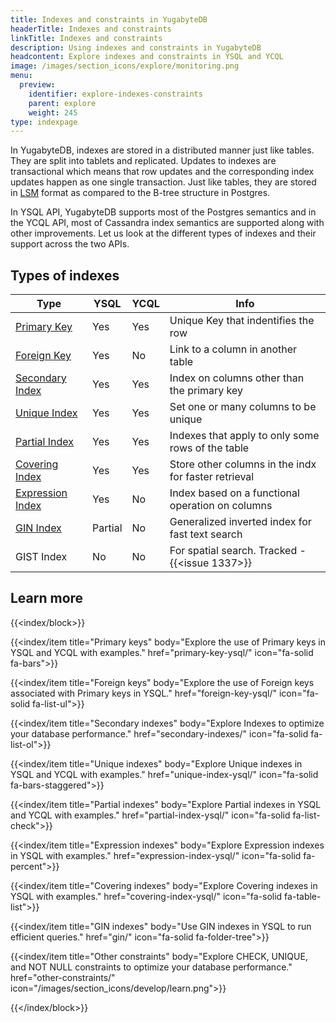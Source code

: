 ```yaml
---
title: Indexes and constraints in YugabyteDB
headerTitle: Indexes and constraints
linkTitle: Indexes and constraints
description: Using indexes and constraints in YugabyteDB
headcontent: Explore indexes and constraints in YSQL and YCQL
image: /images/section_icons/explore/monitoring.png
menu:
  preview:
    identifier: explore-indexes-constraints
    parent: explore
    weight: 245
type: indexpage
---
```


In YugabyteDB, indexes are stored in a distributed manner just like tables. They are split into tablets and replicated. Updates to indexes are transactional which means that row updates and the corresponding index updates happen as one single transaction. Just like tables, they are stored in [LSM](https://en.wikipedia.org/wiki/Log-structured_merge-tree) format as compared to the B-tree structure in Postgres.

In YSQL API, YugabyteDB supports most of the Postgres semantics and in the YCQL API, most of Cassandra index semantics are supported along with other improvements. Let us look at the different types of indexes and their support across the two APIs.

## Types of indexes

|                   Type                    |  YSQL   | YCQL |                         Info                         |
| ----------------------------------------- | ------- | ---- | ---------------------------------------------------- |
| [Primary Key](primary-key-ysql)           | Yes     | Yes  | Unique Key that indentifies the row                  |
| [Foreign Key](foreign-key-ysql)           | Yes     | No   | Link to a column in another table                    |
| [Secondary Index](secondary-indexes)      | Yes     | Yes  | Index on columns other than the primary key          |
| [Unique Index](unique-index-ysql)         | Yes     | Yes  | Set one or many columns to be unique                 |
| [Partial Index](partial-index-ysql)       | Yes     | Yes  | Indexes that apply to only some rows of the table    |
| [Covering Index](covering-index-ysql)     | Yes     | Yes  | Store other columns in the indx for faster retrieval |
| [Expression Index](expression-index-ysql) | Yes     | No   | Index based on a functional operation on columns     |
| [GIN Index](gin)                          | Partial | No   | Generalized inverted index for fast text search      |
| GIST Index                                | No      | No   | For spatial search. Tracked - {{<issue 1337>}}       |

## Learn more

{{<index/block>}}

  {{<index/item
    title="Primary keys"
    body="Explore the use of Primary keys in YSQL and YCQL with examples."
    href="primary-key-ysql/"
    icon="fa-solid fa-bars">}}

  {{<index/item
    title="Foreign keys"
    body="Explore the use of Foreign keys associated with Primary keys in YSQL."
    href="foreign-key-ysql/"
    icon="fa-solid fa-list-ul">}}

  {{<index/item
    title="Secondary indexes"
    body="Explore Indexes to optimize your database performance."
    href="secondary-indexes/"
    icon="fa-solid fa-list-ol">}}

  {{<index/item
    title="Unique indexes"
    body="Explore Unique indexes in YSQL and YCQL with examples."
    href="unique-index-ysql/"
    icon="fa-solid fa-bars-staggered">}}

  {{<index/item
    title="Partial indexes"
    body="Explore Partial indexes in YSQL and YCQL with examples."
    href="partial-index-ysql/"
    icon="fa-solid fa-list-check">}}

  {{<index/item
    title="Expression indexes"
    body="Explore Expression indexes in YSQL with examples."
    href="expression-index-ysql/"
    icon="fa-solid fa-percent">}}

   {{<index/item
    title="Covering indexes"
    body="Explore Covering indexes in YSQL with examples."
    href="covering-index-ysql/"
    icon="fa-solid fa-table-list">}}

  {{<index/item
    title="GIN indexes"
    body="Use GIN indexes in YSQL to run efficient queries."
    href="gin/"
    icon="fa-solid fa-folder-tree">}}

  {{<index/item
    title="Other constraints"
    body="Explore CHECK, UNIQUE, and NOT NULL constraints to optimize your database performance."
    href="other-constraints/"
    icon="/images/section_icons/develop/learn.png">}}

{{</index/block>}}
